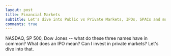 ```yaml
---
layout: post
title: Financial Markets
subtitle: Let's dive into Public vs Private Markets, IPOs, SPACs and more
comments: true
---
```


NASDAQ, SP 500, Dow Jones -- what do these three names have in common? What does an IPO mean? Can I invest in private markets? Let's dive into that.

<!---**Here is some bold text**

### Here is a secondary heading
-->

